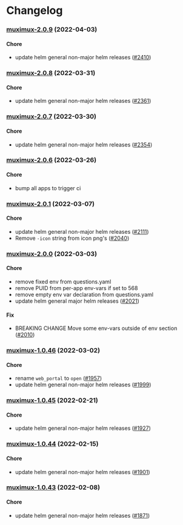 # Changelog<br>


<a name="muximux-2.0.9"></a>
### [muximux-2.0.9](https://github.com/truecharts/apps/compare/muximux-2.0.8...muximux-2.0.9) (2022-04-03)

#### Chore

* update helm general non-major helm releases ([#2410](https://github.com/truecharts/apps/issues/2410))



<a name="muximux-2.0.8"></a>
### [muximux-2.0.8](https://github.com/truecharts/apps/compare/muximux-2.0.7...muximux-2.0.8) (2022-03-31)

#### Chore

* update helm general non-major helm releases ([#2361](https://github.com/truecharts/apps/issues/2361))



<a name="muximux-2.0.7"></a>
### [muximux-2.0.7](https://github.com/truecharts/apps/compare/muximux-2.0.6...muximux-2.0.7) (2022-03-30)

#### Chore

* update helm general non-major helm releases ([#2354](https://github.com/truecharts/apps/issues/2354))



<a name="muximux-2.0.6"></a>
### [muximux-2.0.6](https://github.com/truecharts/apps/compare/muximux-2.0.5...muximux-2.0.6) (2022-03-26)

#### Chore

* bump all apps to trigger ci



<a name="muximux-2.0.1"></a>
### [muximux-2.0.1](https://github.com/truecharts/apps/compare/muximux-2.0.0...muximux-2.0.1) (2022-03-07)

#### Chore

* update helm general non-major helm releases ([#2111](https://github.com/truecharts/apps/issues/2111))
* Remove `-icon` string from icon png's ([#2040](https://github.com/truecharts/apps/issues/2040))



<a name="muximux-2.0.0"></a>
### [muximux-2.0.0](https://github.com/truecharts/apps/compare/muximux-1.0.46...muximux-2.0.0) (2022-03-03)

#### Chore

* remove fixed env from questions.yaml
* remove PUID from per-app env-vars if set to 568
* remove empty env var declaration from questions.yaml
* update helm general major helm releases ([#2021](https://github.com/truecharts/apps/issues/2021))

#### Fix

* BREAKING CHANGE Move some env-vars outside of env section ([#2010](https://github.com/truecharts/apps/issues/2010))



<a name="muximux-1.0.46"></a>
### [muximux-1.0.46](https://github.com/truecharts/apps/compare/muximux-1.0.45...muximux-1.0.46) (2022-03-02)

#### Chore

* rename `web_portal` to `open` ([#1957](https://github.com/truecharts/apps/issues/1957))
* update helm general non-major helm releases ([#1999](https://github.com/truecharts/apps/issues/1999))



<a name="muximux-1.0.45"></a>
### [muximux-1.0.45](https://github.com/truecharts/apps/compare/muximux-1.0.44...muximux-1.0.45) (2022-02-21)

#### Chore

* update helm general non-major helm releases ([#1927](https://github.com/truecharts/apps/issues/1927))



<a name="muximux-1.0.44"></a>
### [muximux-1.0.44](https://github.com/truecharts/apps/compare/muximux-1.0.43...muximux-1.0.44) (2022-02-15)

#### Chore

* update helm general non-major helm releases ([#1901](https://github.com/truecharts/apps/issues/1901))



<a name="muximux-1.0.43"></a>
### [muximux-1.0.43](https://github.com/truecharts/apps/compare/muximux-1.0.42...muximux-1.0.43) (2022-02-08)

#### Chore

* update helm general non-major helm releases ([#1871](https://github.com/truecharts/apps/issues/1871))
